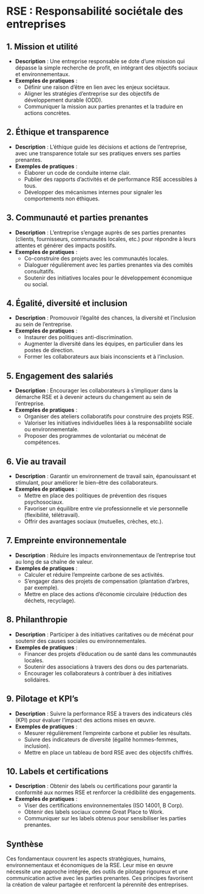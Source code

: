 # RSE : Responsabilité sociétale des entreprises

## 1. **Mission et utilité**

-   **Description** : Une entreprise responsable se dote d’une mission qui dépasse la simple recherche de profit, en intégrant des objectifs sociaux et environnementaux.
-   **Exemples de pratiques** :
    -   Définir une raison d’être en lien avec les enjeux sociétaux.
    -   Aligner les stratégies d’entreprise sur des objectifs de développement durable (ODD).
    -   Communiquer la mission aux parties prenantes et la traduire en actions concrètes.



## 2. **Éthique et transparence**

-   **Description** : L’éthique guide les décisions et actions de l’entreprise, avec une transparence totale sur ses pratiques envers ses parties prenantes.
-   **Exemples de pratiques** :
    -   Élaborer un code de conduite interne clair.
    -   Publier des rapports d’activités et de performance RSE accessibles à tous.
    -   Développer des mécanismes internes pour signaler les comportements non éthiques.



## 3. **Communauté et parties prenantes**

-   **Description** : L’entreprise s’engage auprès de ses parties prenantes (clients, fournisseurs, communautés locales, etc.) pour répondre à leurs attentes et générer des impacts positifs.
-   **Exemples de pratiques** :
    -   Co-construire des projets avec les communautés locales.
    -   Dialoguer régulièrement avec les parties prenantes via des comités consultatifs.
    -   Soutenir des initiatives locales pour le développement économique ou social.



## 4. **Égalité, diversité et inclusion**

-   **Description** : Promouvoir l’égalité des chances, la diversité et l’inclusion au sein de l’entreprise.
-   **Exemples de pratiques** :
    -   Instaurer des politiques anti-discrimination.
    -   Augmenter la diversité dans les équipes, en particulier dans les postes de direction.
    -   Former les collaborateurs aux biais inconscients et à l’inclusion.



## 5. **Engagement des salariés**

-   **Description** : Encourager les collaborateurs à s’impliquer dans la démarche RSE et à devenir acteurs du changement au sein de l’entreprise.
-   **Exemples de pratiques** :
    -   Organiser des ateliers collaboratifs pour construire des projets RSE.
    -   Valoriser les initiatives individuelles liées à la responsabilité sociale ou environnementale.
    -   Proposer des programmes de volontariat ou mécénat de compétences.



## 6. **Vie au travail**

-   **Description** : Garantir un environnement de travail sain, épanouissant et stimulant, pour améliorer le bien-être des collaborateurs.
-   **Exemples de pratiques** :
    -   Mettre en place des politiques de prévention des risques psychosociaux.
    -   Favoriser un équilibre entre vie professionnelle et vie personnelle (flexibilité, télétravail).
    -   Offrir des avantages sociaux (mutuelles, crèches, etc.).


## 7. **Empreinte environnementale**

-   **Description** : Réduire les impacts environnementaux de l’entreprise tout au long de sa chaîne de valeur.
-   **Exemples de pratiques** :
    -   Calculer et réduire l’empreinte carbone de ses activités.
    -   S’engager dans des projets de compensation (plantation d’arbres, par exemple).
    -   Mettre en place des actions d’économie circulaire (réduction des déchets, recyclage).



## 8. **Philanthropie**

-   **Description** : Participer à des initiatives caritatives ou de mécénat pour soutenir des causes sociales ou environnementales.
-   **Exemples de pratiques** :
    -   Financer des projets d’éducation ou de santé dans les communautés locales.
    -   Soutenir des associations à travers des dons ou des partenariats.
    -   Encourager les collaborateurs à contribuer à des initiatives solidaires.


## 9. **Pilotage et KPI’s**

-   **Description** : Suivre la performance RSE à travers des indicateurs clés (KPI) pour évaluer l’impact des actions mises en œuvre.
-   **Exemples de pratiques** :
    -   Mesurer régulièrement l’empreinte carbone et publier les résultats.
    -   Suivre des indicateurs de diversité (égalité hommes-femmes, inclusion).
    -   Mettre en place un tableau de bord RSE avec des objectifs chiffrés.


## 10. **Labels et certifications**

-   **Description** : Obtenir des labels ou certifications pour garantir la conformité aux normes RSE et renforcer la crédibilité des engagements.
-   **Exemples de pratiques** :
    -   Viser des certifications environnementales (ISO 14001, B Corp).
    -   Obtenir des labels sociaux comme Great Place to Work.
    -   Communiquer sur les labels obtenus pour sensibiliser les parties prenantes.


## Synthèse

Ces fondamentaux couvrent les aspects stratégiques, humains, environnementaux et économiques de la RSE. Leur mise en œuvre nécessite une approche intégrée, des outils de pilotage rigoureux et une communication active avec les parties prenantes. Ces principes favorisent la création de valeur partagée et renforcent la pérennité des entreprises.
<!--stackedit_data:
eyJoaXN0b3J5IjpbMjAyNjM2NjIsMTkwMTY0OTAwOV19
-->